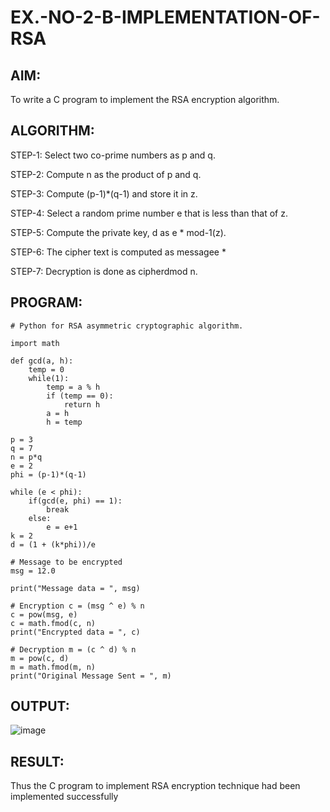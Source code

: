 # EX.-NO-2-B-IMPLEMENTATION-OF-RSA

## AIM:
  To write a C program to implement the RSA encryption algorithm.
  
## ALGORITHM:

  STEP-1: Select two co-prime numbers as p and q.
  
  STEP-2: Compute n as the product of p and q.
  
  STEP-3: Compute (p-1)*(q-1) and store it in z.
  
  STEP-4: Select a random prime number e that is less than that of z.
  
  STEP-5: Compute the private key, d as e * mod-1(z).
  
  STEP-6: The cipher text is computed as messagee *
  
  STEP-7: Decryption is done as cipherdmod n.
  
## PROGRAM: 
```
# Python for RSA asymmetric cryptographic algorithm.

import math

def gcd(a, h):
	temp = 0
	while(1):
		temp = a % h
		if (temp == 0):
			return h
		a = h
		h = temp

p = 3
q = 7
n = p*q
e = 2
phi = (p-1)*(q-1)

while (e < phi):
	if(gcd(e, phi) == 1):
		break
	else:
		e = e+1
k = 2
d = (1 + (k*phi))/e

# Message to be encrypted
msg = 12.0

print("Message data = ", msg)

# Encryption c = (msg ^ e) % n
c = pow(msg, e)
c = math.fmod(c, n)
print("Encrypted data = ", c)

# Decryption m = (c ^ d) % n
m = pow(c, d)
m = math.fmod(m, n)
print("Original Message Sent = ", m)
```

## OUTPUT:
![image](https://github.com/user-attachments/assets/4e810563-2fe4-4f42-8d94-be8989968d90)



## RESULT:
  Thus the C program to implement RSA encryption technique had been implemented successfully
